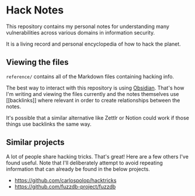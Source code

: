 # Hack Notes

This repository contains my personal notes for understanding many vulnerabilities
across various domains in information security.

It is a living record and personal encyclopedia of how to hack the planet.

## Viewing the files

`reference/` contains all of the Markdown files containing hacking info.

The best way to interact with this repository is using [Obsidian](https://obsidian.md/).
That's how I'm writing and viewing the files currently and the notes themselves use
[[backlinks]] where relevant in order to create relationships between the notes.

It's possible that a similar alternative like Zettlr or Notion could work if those
things use backlinks the same way.

## Similar projects

A lot of people share hacking tricks. That's great! Here are a few others I've found useful.
Note that I'll deliberately attempt to avoid repeating information that can already be found
in the below projects.

- https://github.com/carlospolop/hacktricks
- https://github.com/fuzzdb-project/fuzzdb
